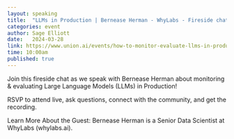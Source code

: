 ```yaml
---
layout: speaking
title:  "LLMs in Production | Bernease Herman - WhyLabs - Fireside chat"
categories: event
author: Sage Elliott
date:   2024-03-28
link: https://www.union.ai/events/how-to-monitor-evaluate-llms-in-production
time: 10:00am
published: true
---
```

Join this fireside chat as we speak with Bernease Herman about monitoring & evaluating Large Language Models (LLMs) in Production!

RSVP to attend live, ask questions, connect with the community, and get the recording.

Learn More About the Guest:
Bernease Herman is a Senior Data Scientist at WhyLabs (whylabs.ai).
